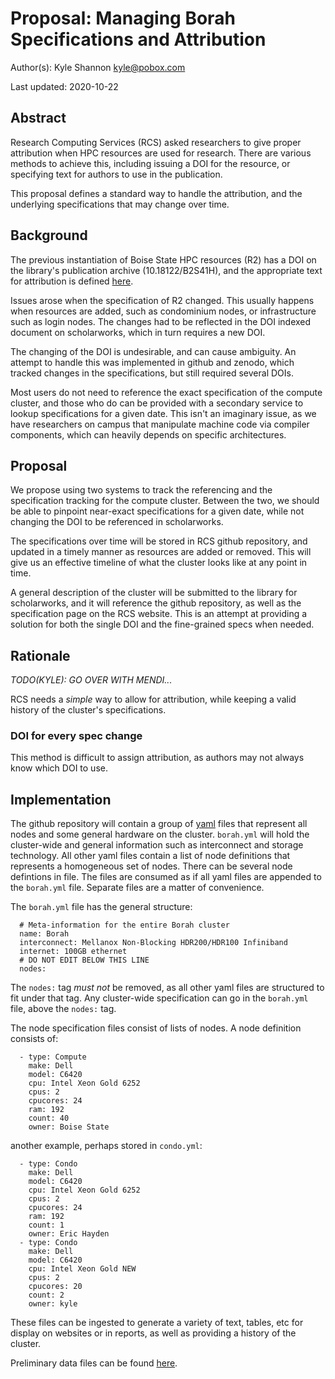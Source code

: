 

# Proposal: Managing Borah Specifications and Attribution
Author(s): Kyle Shannon <kyle@pobox.com>

Last updated: 2020-10-22

## Abstract

Research Computing Services (RCS) asked researchers to give proper attribution
when HPC resources are used for research.  There are various methods to achieve
this, including issuing a DOI for the resource, or specifying text for authors
to use in the publication.

This proposal defines a standard way to handle the attribution, and the
underlying specifications that may change over time.

## Background

The previous instantiation of Boise State HPC resources (R2) has a DOI on the
library's publication archive (10.18122/B2S41H), and the appropriate text for
attribution is defined [here](https://www.boisestate.edu/rcs/publications-acknowledgment/).

Issues arose when the specification of R2 changed.  This usually happens when
resources are added, such as condominium nodes, or infrastructure such as login
nodes.  The changes had to be reflected in the DOI indexed document on
scholarworks, which in turn requires a new DOI.

The changing of the DOI is undesirable, and can cause ambiguity.  An attempt to
handle this was implemented in github and zenodo, which tracked changes in the
specifications, but still required several DOIs.

Most users do not need to reference the exact specification of the compute
cluster, and those who do can be provided with a secondary service to lookup
specifications for a given date.  This isn't an imaginary issue, as we have
researchers on campus that manipulate machine code via compiler components,
which can heavily depends on specific architectures.

## Proposal

We propose using two systems to track the referencing and the specification
tracking for the compute cluster.  Between the two, we should be able to
pinpoint near-exact specifications for a given date, while not changing the DOI
to be referenced in scholarworks.

The specifications over time will be stored in RCS github repository, and
updated in a timely manner as resources are added or removed.  This will give
us an effective timeline of what the cluster looks like at any point in time.

A general description of the cluster will be submitted to the library for
scholarworks, and it will reference the github repository, as well as the
specification page on the RCS website.  This is an attempt at providing a
solution for both the single DOI and the fine-grained specs when needed.

## Rationale

*TODO(KYLE): GO OVER WITH MENDI...*

RCS needs a _simple_ way to allow for attribution, while keeping a valid
history of the cluster's specifications.  

### DOI for every spec change

This method is difficult to assign attribution, as authors may not always know
which DOI to use.

## Implementation

The github repository will contain a group of [yaml](https://yaml.org/) files
that represent all nodes and some general hardware on the cluster.  `borah.yml`
will hold the cluster-wide and general information such as interconnect and
storage technology.  All other yaml files contain a list of node definitions
that represents a homogeneous set of nodes.  There can be several node
defintions in file.  The files are consumed as if all yaml files are appended
to the `borah.yml` file.  Separate files are a matter of convenience.

The `borah.yml` file has the general structure:

```
  # Meta-information for the entire Borah cluster
  name: Borah
  interconnect: Mellanox Non-Blocking HDR200/HDR100 Infiniband
  internet: 100GB ethernet
  # DO NOT EDIT BELOW THIS LINE
  nodes:
```

The `nodes:` tag _must not_ be removed, as all other yaml files are structured
to fit under that tag.  Any cluster-wide specification can go in the
`borah.yml` file, above the `nodes:` tag.

The node specification files consist of lists of nodes.  A node definition
consists of:

```
  - type: Compute
    make: Dell
    model: C6420
    cpu: Intel Xeon Gold 6252
    cpus: 2
    cpucores: 24
    ram: 192
    count: 40
    owner: Boise State
  ```

another example, perhaps stored in `condo.yml`:

```
  - type: Condo
    make: Dell
    model: C6420
    cpu: Intel Xeon Gold 6252
    cpus: 2
    cpucores: 24
    ram: 192
    count: 1
    owner: Eric Hayden
  - type: Condo
    make: Dell
    model: C6420
    cpu: Intel Xeon Gold NEW
    cpus: 2
    cpucores: 20
    count: 2
    owner: kyle
```

These files can be ingested to generate a variety of text, tables, etc for
display on websites or in reports, as well as providing a history of the
cluster.

Preliminary data files can be found [here](https://github.com/bsurc/borah-specs).
